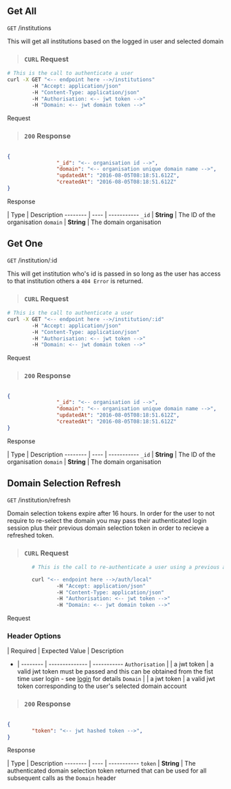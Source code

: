 
## Get All

<aside class="endpoint">
        <code>GET</code> /institutions
</aside>

This will get all institutions based on the logged in user and selected domain

> ### <code class="response">CURL</code> Request

```bash
# This is the call to authenticate a user
curl -X GET "<-- endpoint here -->/institutions"
        -H "Accept: application/json"
        -H "Content-Type: application/json"
        -H "Authorisation: <-- jwt token -->"
        -H "Domain: <-- jwt domain token -->"
```

<aside class="request">Request</aside>

> ### <code class="response">200</code> Response

```json

{
                "_id": "<-- organisation id -->",
                "domain": "<-- organisation unique domain name -->",
                "updatedAt": "2016-08-05T08:18:51.612Z",
                "createdAt": "2016-08-05T08:18:51.612Z"
}
```

<aside class="response">Response</aside>

 | Type | Description
-------- | ---- | -----------
`_id` | **String** | The ID of the organisation
`domain` | **String** | The domain organisation


## Get One

<aside class="endpoint">
        <code>GET</code> /institution/:id
</aside>

This will get institution who's id is passed in so long as the user has access to that institution others a `404 Error` is returned.

> ### <code class="response">CURL</code> Request

```bash
# This is the call to authenticate a user
curl -X GET "<-- endpoint here -->/institution/:id"
        -H "Accept: application/json"
        -H "Content-Type: application/json"
        -H "Authorisation: <-- jwt token -->"
        -H "Domain: <-- jwt domain token -->"
```

<aside class="request">Request</aside>

> ### <code class="response">200</code> Response

```json

{
                "_id": "<-- organisation id -->",
                "domain": "<-- organisation unique domain name -->",
                "updatedAt": "2016-08-05T08:18:51.612Z",
                "createdAt": "2016-08-05T08:18:51.612Z"
}
```

<aside class="response">Response</aside>

 | Type | Description
-------- | ---- | -----------
`_id` | **String** | The ID of the organisation
`domain` | **String** | The domain organisation



## Domain Selection Refresh

<aside class="endpoint">
        <code>GET</code> /institution/refresh
</aside>

Domain selection tokens expire after 16 hours. In order for the user to not require to re-select the domain you may pass their authenticated login session plus their previous domain selection token in order to recieve a refreshed token.

> ### <code class="response">CURL</code> Request

```bash
        # This is the call to re-authenticate a user using a previous authenticated token

        curl "<-- endpoint here -->/auth/local"
                -H "Accept: application/json"
                -H "Content-Type: application/json"
                -H "Authorisation: <-- jwt token -->"
                -H "Domain: <-- jwt domain token -->"
```

<aside class="request">Request</aside>

### Header Options

  | Required | Expected Value | Description
- | -------- | -------------- | -----------
`Authorisation` | <code class="required"></code>| a jwt token | a valid jwt token must be passed and this can be obtained from the fist time user login - see [login](#login) for details
`Domain` | <code class="required"></code>| a jwt token | a valid jwt token corresponding to the user's selected domain account


> ### <code class="response">200</code> Response

```json

{
        "token": "<-- jwt hashed token -->",
}
```

<aside class="response">Response</aside>

 | Type | Description
-------- | ---- | -----------
`token` | **String** | The authenticated domain selection token returned that can be used for all subsequent calls as the `Domain` header

